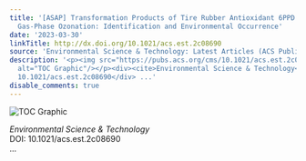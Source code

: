 ```yaml
---
title: '[ASAP] Transformation Products of Tire Rubber Antioxidant 6PPD in Heterogeneous
  Gas-Phase Ozonation: Identification and Environmental Occurrence'
date: '2023-03-30'
linkTitle: http://dx.doi.org/10.1021/acs.est.2c08690
source: 'Environmental Science & Technology: Latest Articles (ACS Publications)'
description: '<p><img src="https://pubs.acs.org/cms/10.1021/acs.est.2c08690/asset/images/medium/es2c08690_0006.gif"
  alt="TOC Graphic"/></p><div><cite>Environmental Science & Technology</cite></div><div>DOI:
  10.1021/acs.est.2c08690</div> ...'
disable_comments: true
---
```

<p><img src="https://pubs.acs.org/cms/10.1021/acs.est.2c08690/asset/images/medium/es2c08690_0006.gif" alt="TOC Graphic"/></p><div><cite>Environmental Science & Technology</cite></div><div>DOI: 10.1021/acs.est.2c08690</div> ...